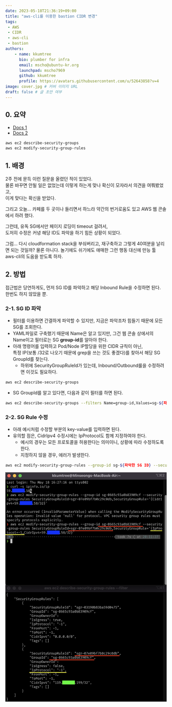 ```yaml
---
date: 2023-05-18T21:36:19+09:00
title: "aws-cli를 이용한 bastion CIDR 변경"
tags:
 - AWS
 - CIDR
 - aws-cli
 - bastion
authors:
    - name: kkumtree
      bio: plumber for infra
      email: mscho@ubuntu-kr.org
      launchpad: mscho7969
      github: kkumtree
      profile: https://avatars.githubusercontent.com/u/52643858?v=4 
image: cover.jpg # 커버 이미지 URL
draft: false # 글 초안 여부
---
```


## 0. 요약

- [Docs 1](https://awscli.amazonaws.com/v2/documentation/api/latest/reference/ec2/describe-security-group-rules.html)
- [Docs 2](https://awscli.amazonaws.com/v2/documentation/api/latest/reference/ec2/modify-security-group-rules.html)

```bash
aws ec2 describe-security-groups 
aws ec2 modify-security-group-rules 
```

## 1. 배경

2주 전에 문득 이런 질문을 올렸던 적이 있었다.  
물론 바꾸면 안될 일은 없었는데 이렇게 하는게 맞나 확신이 모자라서 의견을 여쭤봤었고,  
이게 맞다는 확신을 받았다.  

그리고 오늘... 카페를 두 곳이나 들리면서 하느라
약간의 번거로움도 있고 AWS 웹 콘솔에서 하려 했다.

그런데, 유독 SG에서만 페이지 로딩이 timeout 걸려서,  
도저히 수정은 커녕 해당 ID도 파악을 하기 힘든 상황이 되었다.

그럼... 다시 cloudformation stack을 부숴버리고, 재구축하고 그렇게 40여분을 날리면 되는 것일까?
물론 아니다. 놀기에도 쉬기에도 애매한 그런 행동 대신에 만능 툴 aws-cli의 도움을 받도록 하자.

## 2. 방법

접근법은 당연하게도, 먼저 SG ID를 파악하고 해당 Inbound Rule을 수정하면 된다.  
한번도 하지 않았을 뿐.  

### 2-1. SG ID 파악

- 필터를 이용하면 간결하게 파악할 수 있지만, 지금은 파악조차 힘들기 때문에 모든 SG를 조회한다.
- YAML파일로 구축했기 때문에 Name은 알고 있지만,
  그건 웹 콘솔 상에서의 Name이고 필터로는 SG **group-id**를 알아야 한다.
- 아래 명령어를 입력하고 Pod/Node IP할당을 위한 CIDR 규칙이 아닌,  
  특정 IP(보통 /32로 나오기 때문에 grep을 쓰는 것도 좋겠다)를 찾아서 해당 SG GroupId를 찾는다.
  - 하위에 SecurityGroupRuleId가 있는데, Inbound/Outbound룰을 수정하려면 이것도 필요하다.

```bash
aws ec2 describe-security-groups
```

- SG GroupId를 알고 있다면, 다음과 같이 필터를 하면 된다.

```bash
aws ec2 describe-security-groups --filters Name=group-id,Values=sg-${파악한 SG ID}
```

### 2-2. SG Rule 수정

- 아래 예시처럼 수정할 부분의 key-value를 입력하면 된다.
- 유의할 점은, CidrIpv4 수정시에는 IpProtocol도 함께 지정하여야 한다.
  - 예시의 경우는 모든 프로토콜을 허용한다는 의미이니, 상황에 따라 수정하도록 한다.
  - 지정하지 않을 경우, 에러가 발생한다.

```bash
aws ec2 modify-security-group-rules --group-id sg-${파악한 SG ID} --security-group-rules SecurityGroupRuleId=sgr-${바꿀 SG 규칙},SecurityGroupRule='{IpProtocol=-1,CidrIpv4=${바꿀 Host IP}/32}'
```

![aws-cli example](./images/aws-cli-security-groups.png)
